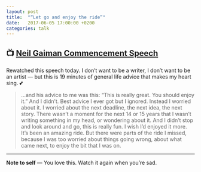 ```yaml
---
layout: post
title:  "“Let go and enjoy the ride”"
date:   2017-06-05 17:00:00 +0200
categories: talk
---
```


## 📺 [Neil Gaiman Commencement Speech](https://www.youtube.com/watch?v=ikAb-NYkseI)

Rewatched this speech today. I don’t want to be a writer, I don’t want to be an artist — but this is 19&nbsp;minutes of general life advice that makes my heart sing. 💕

> …and his advice to me was this: “This is really great. You should enjoy it.” And I didn’t. Best advice I ever got but I ignored. Instead I worried about it. I worried about the next deadline, the next idea, the next story. There wasn’t a moment for the next 14 or 15 years that I wasn’t writing something in my head, or wondering about it. And I didn’t stop and look around and go, this is really fun. I wish I’d enjoyed it more. It’s been an amazing ride. But there were parts of the ride I missed, because I was too worried about things going wrong, about what came next, to enjoy the bit that I was on.

---

**Note to self** — You love this. Watch it again when you’re sad.
